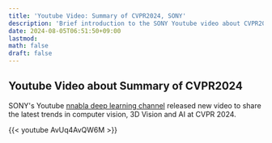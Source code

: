 ```yaml
---
title: 'Youtube Video: Summary of CVPR2024, SONY'
description: 'Brief introduction to the SONY Youtube video about CVPR2024 summary.'
date: 2024-08-05T06:51:50+09:00
lastmod: 
math: false
draft: false
---
```


## Youtube Video about Summary of CVPR2024

SONY's Youtube [nnabla deep learning channel](https://www.youtube.com/@nnabla) released new video to share the latest trends in computer vision, 3D Vision and AI at CVPR 2024.

{{< youtube AvUq4AvQW6M >}}
